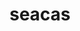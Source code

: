 ---
title: "seacas"
layout: cache
categories: [package, develop]
meta: {"versions": ["2022-10-14"], "compilers": ["msvc@=19.39.33523"], "oss": ["windows10.0.20348"], "platforms": ["windows"], "targets": ["x86_64"], "stacks": ["root", "windows-vis"], "num_specs": 4, "num_specs_by_stack": {"windows-vis": 4, "root": 4}}
spec_details: [{"hash": "wl2ovwr2mt5b55buqwfrweapxvfrmjiu", "compiler": "msvc@=19.39.33523", "versions": ["2022-10-14"], "os": "windows10.0.20348", "platform": "windows", "target": "x86_64", "variants": ["~adios2", "+applications", "build_system=cmake", "build_type=Release", "+cgns", "~faodel", "~fortran", "generator=ninja", "~ipo", "+legacy", "~matio", "~metis", "~mpi", "~pamgen", "patches=d088208", "~shared", "+tests", "~thread_safe", "~x11", "~zlib"], "stacks": ["windows-vis", "root"], "size": "-", "tarball": "https://binaries.spack.io/develop/build_cache/windows-windows10.0.20348-x86_64/msvc-19.39.33523/seacas-2022-10-14/windows-windows10.0.20348-x86_64-msvc-19.39.33523-seacas-2022-10-14-wl2ovwr2mt5b55buqwfrweapxvfrmjiu.spack"}, {"hash": "2cjiws27b4vhex3rq5e5ml3r4gqmbfh7", "compiler": "msvc@=19.39.33523", "versions": ["2022-10-14"], "os": "windows10.0.20348", "platform": "windows", "target": "x86_64", "variants": ["~adios2", "+applications", "build_system=cmake", "build_type=Release", "+cgns", "~faodel", "~fortran", "generator=ninja", "~ipo", "+legacy", "~matio", "~metis", "~mpi", "~pamgen", "patches=d088208", "~shared", "+tests", "~thread_safe", "~x11", "~zlib"], "stacks": ["windows-vis", "root"], "size": "-", "tarball": "https://binaries.spack.io/develop/build_cache/windows-windows10.0.20348-x86_64/msvc-19.39.33523/seacas-2022-10-14/windows-windows10.0.20348-x86_64-msvc-19.39.33523-seacas-2022-10-14-2cjiws27b4vhex3rq5e5ml3r4gqmbfh7.spack"}, {"hash": "onrbcckme5iq6jw6kffnxkl5a4aomky7", "compiler": "msvc@=19.39.33523", "versions": ["2022-10-14"], "os": "windows10.0.20348", "platform": "windows", "target": "x86_64", "variants": ["~adios2", "+applications", "build_system=cmake", "build_type=Release", "+cgns", "~faodel", "~fortran", "generator=ninja", "~ipo", "+legacy", "~matio", "~metis", "~mpi", "~pamgen", "patches=d088208", "~shared", "+tests", "~thread_safe", "~x11", "~zlib"], "stacks": ["windows-vis", "root"], "size": "-", "tarball": "https://binaries.spack.io/develop/build_cache/windows-windows10.0.20348-x86_64/msvc-19.39.33523/seacas-2022-10-14/windows-windows10.0.20348-x86_64-msvc-19.39.33523-seacas-2022-10-14-onrbcckme5iq6jw6kffnxkl5a4aomky7.spack"}, {"hash": "gxmmw37h4gqxtfsl52oug2c7gnzk7p3v", "compiler": "msvc@=19.39.33523", "versions": ["2022-10-14"], "os": "windows10.0.20348", "platform": "windows", "target": "x86_64", "variants": ["~adios2", "+applications", "build_system=cmake", "build_type=Release", "+cgns", "~faodel", "~fortran", "generator=ninja", "~ipo", "+legacy", "~matio", "~metis", "~mpi", "~pamgen", "patches=d088208", "~shared", "+tests", "~thread_safe", "~x11", "~zlib"], "stacks": ["windows-vis", "root"], "size": "-", "tarball": "https://binaries.spack.io/develop/build_cache/windows-windows10.0.20348-x86_64/msvc-19.39.33523/seacas-2022-10-14/windows-windows10.0.20348-x86_64-msvc-19.39.33523-seacas-2022-10-14-gxmmw37h4gqxtfsl52oug2c7gnzk7p3v.spack"}]
---